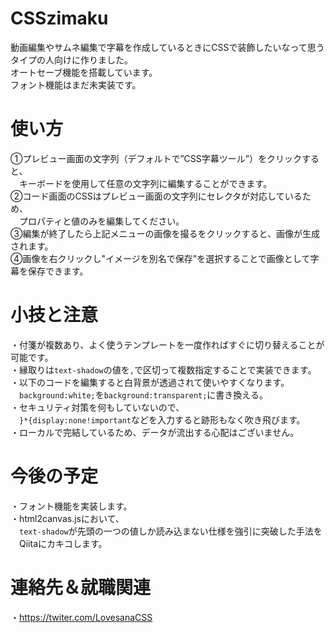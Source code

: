 # CSSzimaku
動画編集やサムネ編集で字幕を作成しているときにCSSで装飾したいなって思うタイプの人向けに作りました。<br>
オートセーブ機能を搭載しています。<br>
フォント機能はまだ未実装です。<br>

# 使い方
①プレビュー画面の文字列（デフォルトで”CSS字幕ツール”）をクリックすると、<br>
　キーボードを使用して任意の文字列に編集することができます。<br>
②コード画面のCSSはプレビュー画面の文字列にセレクタが対応しているため、<br>
　プロパティと値のみを編集してください。<br>
③編集が終了したら上記メニューの画像を撮るをクリックすると、画像が生成されます。<br>
④画像を右クリックし"イメージを別名で保存"を選択することで画像として字幕を保存できます。<br>

# 小技と注意
・付箋が複数あり、よく使うテンプレートを一度作ればすぐに切り替えることが可能です。<br>
・縁取りは<code>text-shadow</code>の値を<code>,</code>で区切って複数指定することで実装できます。<br>
・以下のコードを編集すると白背景が透過されて使いやすくなります。<br>
　<code>background:white;</code>を<code>background:transparent;</code>に書き換える。<br>
・セキュリティ対策を何もしていないので、<br>
　<code>}*{display:none!important</code>などを入力すると跡形もなく吹き飛びます。<br>
 ・ローカルで完結しているため、データが流出する心配はございません。<br>
 
 # 今後の予定
 ・フォント機能を実装します。<br>
 ・html2canvas.jsにおいて、<br>
 　<code>text-shadow</code>が先頭の一つの値しか読み込まない仕様を強引に突破した手法を<br>
 　Qiitaにカキコします。<br>
  
 # 連絡先＆就職関連
 ・<a>https://twiter.com/LovesanaCSS</a>
 
